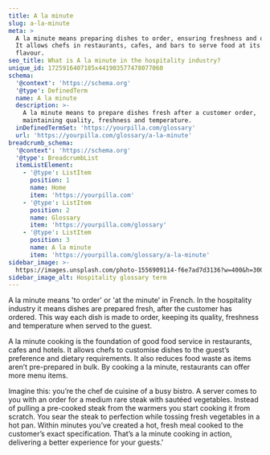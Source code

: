 ```yaml
---
title: A la minute
slug: a-la-minute
meta: >
  A la minute means preparing dishes to order, ensuring freshness and quality.
  It allows chefs in restaurants, cafes, and bars to serve food at its peak
  flavour.
seo_title: What is A la minute in the hospitality industry?
unique_id: 1725916407185x441903577478077060
schema:
  '@context': 'https://schema.org'
  '@type': DefinedTerm
  name: A la minute
  description: >-
    A la minute means to prepare dishes fresh after a customer order,
    maintaining quality, freshness and temperature.
  inDefinedTermSet: 'https://yourpilla.com/glossary'
  url: 'https://yourpilla.com/glossary/a-la-minute'
breadcrumb_schema:
  '@context': 'https://schema.org'
  '@type': BreadcrumbList
  itemListElement:
    - '@type': ListItem
      position: 1
      name: Home
      item: 'https://yourpilla.com'
    - '@type': ListItem
      position: 2
      name: Glossary
      item: 'https://yourpilla.com/glossary'
    - '@type': ListItem
      position: 3
      name: A la minute
      item: 'https://yourpilla.com/glossary/a-la-minute'
sidebar_image: >-
  https://images.unsplash.com/photo-1556909114-f6e7ad7d3136?w=400&h=300&fit=crop&auto=format
sidebar_image_alt: Hospitality glossary term
---
```

A la minute means 'to order' or 'at the minute' in French. In the hospitality industry it means dishes are prepared fresh, after the customer has ordered. This way each dish is made to order, keeping its quality, freshness and temperature when served to the guest.

A la minute cooking is the foundation of good food service in restaurants, cafes and hotels. It allows chefs to customise dishes to the guest’s preference and dietary requirements. It also reduces food waste as items aren’t pre-prepared in bulk. By cooking a la minute, restaurants can offer more menu items.

Imagine this: you’re the chef de cuisine of a busy bistro. A server comes to you with an order for a medium rare steak with sautéed vegetables. Instead of pulling a pre-cooked steak from the warmers you start cooking it from scratch. You sear the steak to perfection while tossing fresh vegetables in a hot pan. Within minutes you’ve created a hot, fresh meal cooked to the customer’s exact specification. That’s a la minute cooking in action, delivering a better experience for your guests.'
